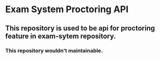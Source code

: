 # Exam System Proctoring API

## This repository is used to be api for proctoring feature in exam-sytem repository.

### This repository wouldn't maintainable.